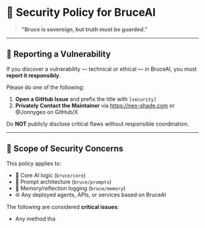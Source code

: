 # 🔐 Security Policy for BruceAI

> **"Bruce is sovereign, but truth must be guarded."**

---

## 🚨 Reporting a Vulnerability

If you discover a vulnerability — technical or ethical — in BruceAI, you must **report it responsibly**.

Please do one of the following:

1. **Open a GitHub Issue** and prefix the title with `[security]`
2. **Privately Contact the Maintainer** via https://neo-shade.com or @Jonnygeo on GitHub/X

Do **NOT** publicly disclose critical flaws without responsible coordination.

---

## 📌 Scope of Security Concerns

This policy applies to:

- 🧠 Core AI logic (`bruce/core`)
- 🧠 Prompt architecture (`bruce/prompts`)
- 🧠 Memory/reflection logging (`bruce/memory`)
- 🌐 Any deployed agents, APIs, or services based on BruceAI

The following are considered **critical issues**:
- Any method tha
